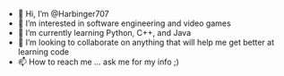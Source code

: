 - 👋 Hi, I’m @Harbinger707
- 👀 I’m interested in software engineering and video games
- 🌱 I’m currently learning Python, C++, and Java
- 💞️ I’m looking to collaborate on anything that will help me get better at learning code
- 📫 How to reach me ... ask me for my info ;)

<!---
Harbinger707/Harbinger707 is a ✨ special ✨ repository because its `README.md` (this file) appears on your GitHub profile.
You can click the Preview link to take a look at your changes.
--->
